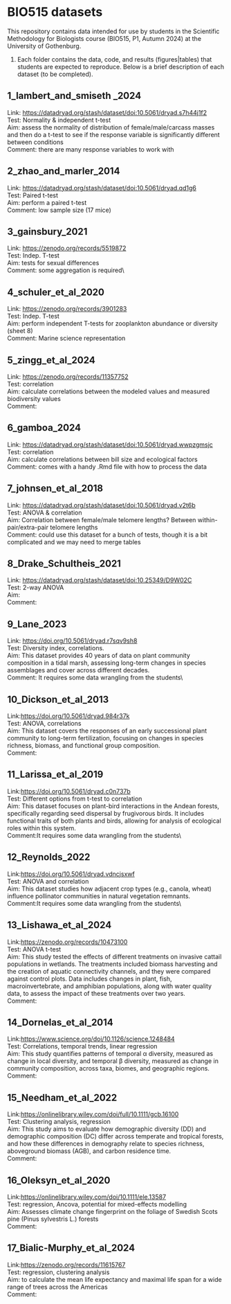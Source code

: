 # BIO515 datasets

This repository contains data intended for use by students in the Scientific Methodology for Biologists course (BIO515, P1, Autumn 2024) at the University of Gothenburg.

1.  Each folder contains the data, code, and results (figures\|tables) that students are expected to reproduce. Below is a brief description of each dataset (to be completed).

## 1_lambert_and_smiseth \_2024

Link: <https://datadryad.org/stash/dataset/doi:10.5061/dryad.s7h44j1f2>\
Test: Normality & independent t-test\
Aim: assess the normality of distribution of female/male/carcass masses and then do a t-test to see if the response variable is significantly different between conditions\
Comment: there are many response variables to work with

## 2_zhao_and_marler_2014

Link: <https://datadryad.org/stash/dataset/doi:10.5061/dryad.qd1g6>\
Test: Paired t-test\
Aim: perform a paired t-test\
Comment: low sample size (17 mice)

## 3_gainsbury_2021

Link: <https://zenodo.org/records/5519872>\
Test: Indep. T-test\
Aim: tests for sexual differences\
Comment: some aggregation is required\

## 4_schuler_et_al_2020

Link: <https://zenodo.org/records/3901283>\
Test: Indep. T-test\
Aim: perform independent T-tests for zooplankton abundance or diversity (sheet 8)\
Comment: Marine science representation

## 5_zingg_et_al_2024

Link: <https://zenodo.org/records/11357752>\
Test: correlation\
Aim: calculate correlations between the modeled values and measured biodiversity values\
Comment:

## 6_gamboa_2024

Link: <https://datadryad.org/stash/dataset/doi:10.5061/dryad.wwpzgmsjc>\
Test: correlation\
Aim: calculate correlations between bill size and ecological factors\
Comment: comes with a handy .Rmd file with how to process the data

## 7_johnsen_et_al_2018

Link: <https://datadryad.org/stash/dataset/doi:10.5061/dryad.v2t6b>\
Test: ANOVA & correlation\
Aim: Correlation between female/male telomere lengths? Between within-pair/extra-pair telomere lengths\
Comment: could use this dataset for a bunch of tests, though it is a bit complicated and we may need to merge tables

## 8_Drake_Schultheis_2021

Link: <https://datadryad.org/stash/dataset/doi:10.25349/D9W02C>\
Test: 2-way ANOVA\
Aim: \
Comment:

## 9_Lane_2023

Link: <https://doi.org/10.5061/dryad.r7sqv9sh8>\
Test: Diversity index, correlations.\
Aim: This dataset provides 40 years of data on plant community composition in a tidal marsh, assessing long-term changes in species assemblages and cover across different decades.\
Comment: It requires some data wrangling from the students\

## 10_Dickson_et_al_2013

Link:<https://doi.org/10.5061/dryad.984r37k>\
Test: ANOVA, correlations\
Aim: This dataset covers the responses of an early successional plant community to long-term fertilization, focusing on changes in species richness, biomass, and functional group composition.\
Comment:

## 11_Larissa_et_al_2019

Link:<https://doi.org/10.5061/dryad.c0n737b>\
Test: Different options from t-test to correlation\
Aim: This dataset focuses on plant-bird interactions in the Andean forests, specifically regarding seed dispersal by frugivorous birds. It includes functional traits of both plants and birds, allowing for analysis of ecological roles within this system.\
Comment:It requires some data wrangling from the students\

## 12_Reynolds_2022

Link:<https://doi.org/10.5061/dryad.vdncjsxwf>\
Test: ANOVA and correlation\
Aim: This dataset studies how adjacent crop types (e.g., canola, wheat) influence pollinator communities in natural vegetation remnants.\
Comment:It requires some data wrangling from the students\

## 13_Lishawa_et_al_2024

Link:<https://zenodo.org/records/10473100>\
Test: ANOVA t-test\
Aim: This study tested the effects of different treatments on invasive cattail populations in wetlands. The treatments included biomass harvesting and the creation of aquatic connectivity channels, and they were compared against control plots. Data includes changes in plant, fish, macroinvertebrate, and amphibian populations, along with water quality data, to assess the impact of these treatments over two years.\
Comment:

## 14_Dornelas_et_al_2014

Link:<https://www.science.org/doi/10.1126/science.1248484>\
Test: Correlations, temporal trends, linear regression\
Aim: This study quantifies patterns of temporal α diversity, measured as change in local diversity, and temporal β diversity, measured as change in community composition, across taxa, biomes, and geographic regions.\
Comment:

## 15_Needham_et_al_2022

Link:<https://onlinelibrary.wiley.com/doi/full/10.1111/gcb.16100>\
Test: Clustering analysis, regression\
Aim: This study aims to evaluate how demographic diversity (DD) and demographic composition (DC) differ across temperate and tropical forests, and how these differences in demography relate to species richness, aboveground biomass (AGB), and carbon residence time.\
Comment:

## 16_Oleksyn_et_al_2020
Link:<https://onlinelibrary.wiley.com/doi/10.1111/ele.13587>\
Test: regression, Ancova, potential for mixed-effects modelling\
Aim: Assesses climate change fingerprint on the foliage of Swedish Scots pine (Pinus sylvestris L.) forests \
Comment: 

## 17_Bialic-Murphy_et_al_2024
Link:<https://zenodo.org/records/11615767>\
Test: regression, clustering analysis\
Aim: to calculate the mean life expectancy and maximal life span for a wide range of trees across the Americas  \
Comment: 



